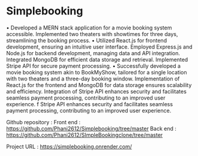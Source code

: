 # Simplebooking

•	Developed a MERN stack application for a movie booking system accessible. Implemented two theaters with showtimes for three days, streamlining the booking process.
•	Utilized React.js for frontend development, ensuring an intuitive user interface. Employed Express.js and Node.js for backend development, managing data and API integration. Integrated MongoDB for efficient data storage and retrieval. Implemented Stripe API for secure payment processing.
•	Successfully developed a movie booking system akin to BookMyShow, tailored for a single location with two theaters and a three-day booking window. Implementation of React.js for the frontend and MongoDB for data storage ensures scalability and efficiency. Integration of Stripe API enhances security and facilitates seamless payment processing, contributing to an improved user experience.
f Stripe API enhances security and facilitates seamless payment processing, contributing to an improved user experience.

Github repository : 
Front end : https://github.com/Phani2612/Simplebooking/tree/master
Back end : https://github.com/Phani2612/SImpleBookingclone/tree/master


Project URL : https://simplebooking.onrender.com/
